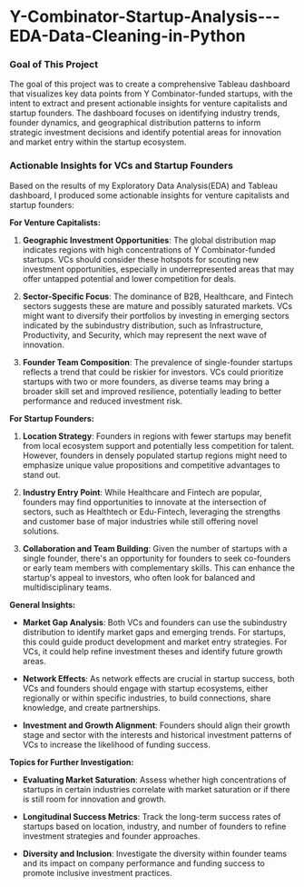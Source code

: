 # Y-Combinator-Startup-Analysis---EDA-Data-Cleaning-in-Python

### Goal of This Project
The goal of this project was to create a comprehensive Tableau dashboard that visualizes key data points from Y Combinator-funded startups, with the intent to extract and present actionable insights for venture capitalists and startup founders. The dashboard focuses on identifying industry trends, founder dynamics, and geographical distribution patterns to inform strategic investment decisions and identify potential areas for innovation and market entry within the startup ecosystem.



### Actionable Insights for VCs and Startup Founders
Based on the results of my Exploratory Data Analysis(EDA) and Tableau dashboard, I produced some actionable insights for venture capitalists and startup founders:


**For Venture Capitalists:**

1. **Geographic Investment Opportunities**: The global distribution map indicates regions with high concentrations of Y Combinator-funded startups. VCs should consider these hotspots for scouting new investment opportunities, especially in underrepresented areas that may offer untapped potential and lower competition for deals.

2. **Sector-Specific Focus**: The dominance of B2B, Healthcare, and Fintech sectors suggests these are mature and possibly saturated markets. VCs might want to diversify their portfolios by investing in emerging sectors indicated by the subindustry distribution, such as Infrastructure, Productivity, and Security, which may represent the next wave of innovation.

3. **Founder Team Composition**: The prevalence of single-founder startups reflects a trend that could be riskier for investors. VCs could prioritize startups with two or more founders, as diverse teams may bring a broader skill set and improved resilience, potentially leading to better performance and reduced investment risk.



**For Startup Founders:**

1. **Location Strategy**: Founders in regions with fewer startups may benefit from local ecosystem support and potentially less competition for talent. However, founders in densely populated startup regions might need to emphasize unique value propositions and competitive advantages to stand out.

2. **Industry Entry Point**: While Healthcare and Fintech are popular, founders may find opportunities to innovate at the intersection of sectors, such as Healthtech or Edu-Fintech, leveraging the strengths and customer base of major industries while still offering novel solutions.

3. **Collaboration and Team Building**: Given the number of startups with a single founder, there's an opportunity for founders to seek co-founders or early team members with complementary skills. This can enhance the startup's appeal to investors, who often look for balanced and multidisciplinary teams.



**General Insights:**

- **Market Gap Analysis**: Both VCs and founders can use the subindustry distribution to identify market gaps and emerging trends. For startups, this could guide product development and market entry strategies. For VCs, it could help refine investment theses and identify future growth areas.

- **Network Effects**: As network effects are crucial in startup success, both VCs and founders should engage with startup ecosystems, either regionally or within specific industries, to build connections, share knowledge, and create partnerships.

- **Investment and Growth Alignment**: Founders should align their growth stage and sector with the interests and historical investment patterns of VCs to increase the likelihood of funding success.



**Topics for Further Investigation:**

- **Evaluating Market Saturation**: Assess whether high concentrations of startups in certain industries correlate with market saturation or if there is still room for innovation and growth.
  
- **Longitudinal Success Metrics**: Track the long-term success rates of startups based on location, industry, and number of founders to refine investment strategies and founder approaches.

- **Diversity and Inclusion**: Investigate the diversity within founder teams and its impact on company performance and funding success to promote inclusive investment practices.
